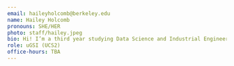 ```yaml
---
email: haileyholcomb@berkeley.edu
name: Hailey Holcomb 
pronouns: SHE/HER
photo: staff/hailey.jpeg
bio: Hi! I’m a third year studying Data Science and Industrial Engineering & Operations Research, and this is my 5th semester on Data 8 staff. Talk to me about plants, music, and Tetris
role: uGSI (UCS2)
office-hours: TBA
---
```


